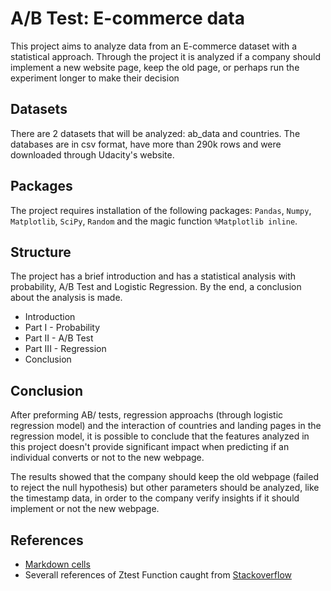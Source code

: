 # A/B Test: E-commerce data

This project aims to analyze data from an E-commerce dataset with a statistical approach. Through the project it is analyzed if a company should implement a new website
page, keep the old page, or perhaps run the experiment longer to make their decision

## Datasets

There are 2 datasets that will be analyzed: ab_data and countries. The databases are in csv format, have more than 290k rows and were downloaded through Udacity's website. 

## Packages

The project requires installation of the following packages: `Pandas`, `Numpy`, `Matplotlib`, `SciPy`, `Random` and the magic function `%Matplotlib inline`.

## Structure

The project has a brief introduction and has a statistical analysis with probability, A/B Test and Logistic Regression. By the end, a conclusion about the analysis is made.

* Introduction
* Part I - Probability
* Part II - A/B Test
* Part III - Regression
* Conclusion

## Conclusion

After preforming AB/ tests, regression approachs (through logistic regression model) and the interaction of countries and landing pages in the regression model, it is possible to conclude that the features analyzed in this project doesn't provide significant impact when predicting if an individual converts or not to the new webpage.

The results showed that the company should keep the old webpage (failed to reject the null hypothesis) but other parameters should be analyzed, like the timestamp data, in order to the company verify insights if it should implement or not the new webpage.

## References

- [Markdown cells](https://jupyter-notebook.readthedocs.io/)
- Severall references of Ztest Function caught from [Stackoverflow](https://stackoverflow.com/)
